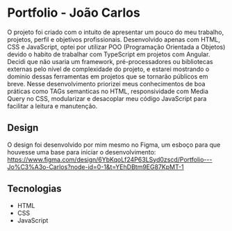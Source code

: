 # Portfolio - João Carlos 

O projeto foi criado com o intuito de apresentar um pouco do meu trabalho, projetos, perfil e objetivos profissionais.
Desenvolvido apenas com HTML, CSS e JavaScript, optei por utilizar POO (Programação Orientada a Objetos) devido o habito de trabalhar com TypeScript em projetos com Angular. 
Decidi que não usaria um framework, pré-processadores ou bibliotecas externas pelo nível de complexidade do projeto, e estarei mostrando o dominio dessas ferramentas em projetos que se tornarão públicos em breve. 
Nesse desenvolvimento priorizei meus conhecimentos de boa práticas como TAGs semanticas no HTML, responsividade com Media Query no CSS, modularizar e desacoplar meu código JavaScript para facilitar a leitura e manutenção.


## Design

O design foi desenvolvido por mim mesmo no Figma, um esboço para que houvesse uma base para iniciar o desenvolvimento:
https://www.figma.com/design/6YbKqoLf24P63LSyd0zscd/Portfolio---Jo%C3%A3o-Carlos?node-id=0-1&t=YEhDBtm9EG87KpMT-1


## Tecnologias

* HTML
* CSS
* JavaScript

